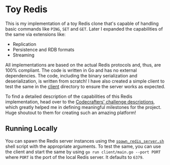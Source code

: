 # Toy Redis

This is my implementation of a toy Redis clone that's capable of handling basic commands like `PING`, `SET` and `GET`. Later I expanded the capabilities of the same via extensions like:
- Replication
- Persistence and RDB formats
- Streaming

All implementations are based on the actual Redis protocols and, thus, are 100% compliant. The code is written in Go and has no external dependencies. The code, including the binary serialization and deserialization, is written from scratch! I have also created a simple client to test the same in the [client](./client/) directory to ensure the server works as expected.

To find a detailed description of the capabilities of this Redis implementation, head over to the [Codecrafters' challenge descriptions](https://app.codecrafters.io/courses/redis/overview), which greatly helped me in defining meaningful milestones for the project. Huge shoutout to them for creating such an amazing platform!


## Running Locally

You can spawn the Redis server instances using the [`spawn_redis_server.sh`](./spawn_redis_server.sh) shell script with the appropriate arguments. To test the same, you can use the client and start the same by using `go run client/main.go --port PORT` where `PORT` is the port of the local Redis server. It defaults to `6379`.
